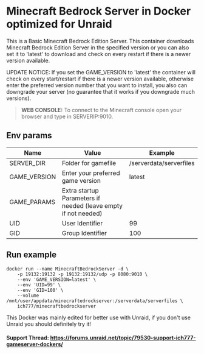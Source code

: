 # Minecraft Bedrock Server in Docker optimized for Unraid
This is a Basic Minecraft Bedrock Edition Server.
This container downloads Minecraft Bedrock Edition Server in the specified version or you can also set it to 'latest' to download and check on every restart if there is a newer version available.

UPDATE NOTICE: If you set the GAME_VERSION to 'latest' the container will check on every start/restart if there is a newer version available, otherwise enter the preferred version number that you want to install, you also can downgrade your server (no guarantee that it works if you downgrade much versions).

>**WEB CONSOLE:** To connect to the Minecraft console open your browser and type in SERVERIP:9010.

## Env params
| Name | Value | Example |
| --- | --- | --- |
| SERVER_DIR | Folder for gamefile | /serverdata/serverfiles |
| GAME_VERSION | Enter your preferred game version | latest |
| GAME_PARAMS | Extra startup Parameters if needed (leave empty if not needed) | |
| UID | User Identifier | 99 |
| GID | Group Identifier | 100 |

## Run example
```
docker run --name MinecraftBedrockServer -d \
	-p 19132:19132 -p 19132:19132/udp -p 8080:9010 \
	--env 'GAME_VERSION=latest' \
	--env 'UID=99' \
	--env 'GID=100' \
	--volume /mnt/user/appdata/minecraftedrockserver:/serverdata/serverfiles \
	ich777/minecraftbedrockserver
```

This Docker was mainly edited for better use with Unraid, if you don't use Unraid you should definitely try it!

#### Support Thread: https://forums.unraid.net/topic/79530-support-ich777-gameserver-dockers/